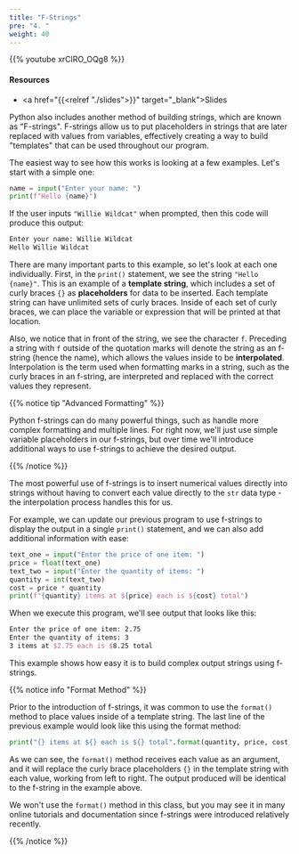 ```yaml
---
title: "F-Strings"
pre: "4. "
weight: 40
---
```


{{% youtube xrClRO_OQg8 %}}

#### Resources

* <a href="{{<relref "./slides">}}" target="_blank">Slides</a>

Python also includes another method of building strings, which are known as "F-strings". F-strings allow us to put placeholders in strings that are later replaced with values from variables, effectively creating a way to build "templates" that can be used throughout our program.

The easiest way to see how this works is looking at a few examples. Let's start with a simple one:

```python
name = input("Enter your name: ")
print(f"Hello {name}")
```

If the user inputs `"Willie Wildcat"` when prompted, then this code will produce this output:

```tex
Enter your name: Willie Wildcat
Hello Willie Wildcat
```

There are many important parts to this example, so let's look at each one individually. First, in the `print()` statement, we see the string `"Hello {name}"`. This is an example of a **template string**, which includes a set of curly braces `{}` as **placeholders** for data to be inserted. Each template string can have unlimited sets of curly braces. Inside of each set of curly braces, we can place the variable or expression that will be printed at that location. 

Also, we notice that in front of the string, we see the character `f`. Preceding a string with `f` outside of the quotation marks will denote the string as an f-string (hence the name), which allows the values inside to be **interpolated**. Interpolation is the term used when formatting marks in a string, such as the curly braces in an f-string, are interpreted and replaced with the correct values they represent.

{{% notice tip "Advanced Formatting" %}}

Python f-strings can do many powerful things, such as handle more complex formatting and multiple lines. For right now, we'll just use simple variable placeholders in our f-strings, but over time we'll introduce additional ways to use f-strings to achieve the desired output.

{{% /notice %}}

The most powerful use of f-strings is to insert numerical values directly into strings without having to convert each value directly to the `str` data type - the interpolation process handles this for us.

For example, we can update our previous program to use f-strings to display the output in a single `print()` statement, and we can also add additional information with ease:

```python
text_one = input("Enter the price of one item: ")
price = float(text_one)
text_two = input("Enter the quantity of items: ")
quantity = int(text_two)
cost = price * quantity
print(f"{quantity} items at ${price} each is ${cost} total")
```

When we execute this program, we'll see output that looks like this:

```tex
Enter the price of one item: 2.75
Enter the quantity of items: 3
3 items at $2.75 each is $8.25 total
```

This example shows how easy it is to build complex output strings using f-strings.

{{% notice info "Format Method" %}}

Prior to the introduction of f-strings, it was common to use the `format()` method to place values inside of a template string. The last line of the previous example would look like this using the format method:

```python
print("{} items at ${} each is ${} total".format(quantity, price, cost))
```

As we can see, the `format()` method receives each value as an argument, and it will replace the curly brace placeholders `{}` in the template string with each value, working from left to right. The output produced will be identical to the f-string in the example above. 

We won't use the `format()` method in this class, but you may see it in many online tutorials and documentation since f-strings were introduced relatively recently. 

{{% /notice %}}
